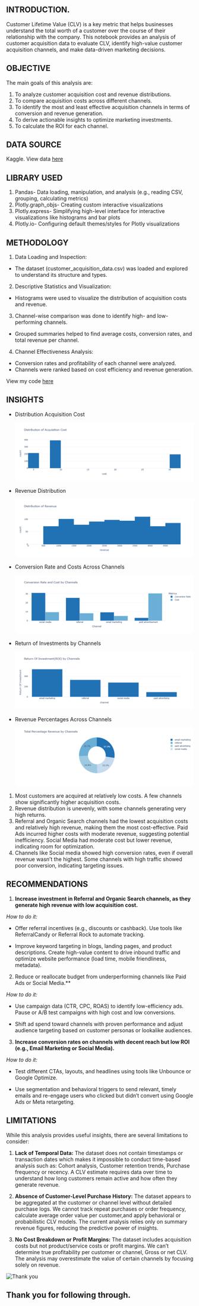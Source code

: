 ## INTRODUCTION.
Customer Lifetime Value (CLV) is a key metric that helps businesses understand the total worth of a customer over the course of their relationship with the company. This notebook provides an analysis of customer acquisition data to evaluate CLV, identify high-value customer acquisition channels, and make data-driven marketing decisions.

## OBJECTIVE
The main goals of this analysis are:
1. To analyze customer acquisition cost and revenue distributions.
2. To compare acquisition costs across different channels.
3. To identify the most and least effective acquisition channels in terms of conversion and revenue generation.
4. To derive actionable insights to optimize marketing investments.
5. To calculate the ROI for each channel.

## DATA SOURCE
Kaggle. View data [here](https://www.kaggle.com/datasets/amirmotefaker/customer-acquisition-data)

## LIBRARY USED
1. Pandas- Data loading, manipulation, and analysis (e.g., reading CSV, grouping, calculating metrics)
2. Plotly.graph_objs- Creating custom interactive visualizations
3. Plotly.express- Simplifying high-level interface for interactive visualizations like histograms and bar plots
4. Plotly.io- Configuring default themes/styles for Plotly visualizations

## METHODOLOGY
1. Data Loading and Inspection:
- The dataset (customer_acquisition_data.csv) was loaded and explored to understand its structure and types.
2. Descriptive Statistics and Visualization:
- Histograms were used to visualize the distribution of acquisition costs and revenue.
3. Channel-wise comparison was done to identify high- and low-performing channels.
- Grouped summaries helped to find average costs, conversion rates, and total revenue per channel.
4. Channel Effectiveness Analysis:
- Conversion rates and profitability of each channel were analyzed.
- Channels were ranked based on cost efficiency and revenue generation.

View my code [here](https://github.com/Temperance-Godwin/CUSTOMER-LIFETIME-VALUE-ANALYSIS/blob/main/customer%20lifetime%20value%20analysis.ipynb)

## INSIGHTS
- Distribution Acquisition Cost

  ![IDistribution Acquisition Cost](https://github.com/Temperance-Godwin/CUSTOMER-LIFETIME-VALUE-ANALYSIS/blob/main/Distribution%20of%20Acquisition%20Cost.png)

- Revenue Distribution

   ![IDistribution of Revenue](https://github.com/Temperance-Godwin/CUSTOMER-LIFETIME-VALUE-ANALYSIS/blob/main/Distribution%20of%20Revenue.png)

- Conversion Rate and Costs Across Channels
  
   ![Acquisition Cost](https://github.com/Temperance-Godwin/CUSTOMER-LIFETIME-VALUE-ANALYSIS/blob/main/Conversion%20Rate%20and%20Cost%20by%20Channels.png)

- Return of Investments by Channels
  
   ![ROI Across Channels](https://github.com/Temperance-Godwin/CUSTOMER-LIFETIME-VALUE-ANALYSIS/blob/main/ROI%20by%20Channels.png)

- Revenue Percentages Across Channels
  
  ![Revenue Percentages Across Channels](https://github.com/Temperance-Godwin/CUSTOMER-LIFETIME-VALUE-ANALYSIS/blob/main/Total%20Percentage%20Revenue%20by%20Channels.png)

  
1. Most customers are acquired at relatively low costs. A few channels show significantly higher acquisition costs.
2. Revenue distribution is unevenly, with some channels generating very high returns.
3. Referral and Organic Search channels had the lowest acquisition costs and relatively high revenue, making them the most cost-effective. Paid Ads incurred higher costs with moderate revenue, suggesting potential inefficiency. Social Media had moderate cost but lower revenue, indicating room for optimization.
4. Channels like Social media showed high conversion rates, even if overall revenue wasn’t the highest. Some channels with high traffic showed poor conversion, indicating targeting issues.


## RECOMMENDATIONS
1. **Increase investment in Referral and Organic Search channels, as they generate high revenue with low acquisition cost.**

*How to do it:*
- Offer referral incentives (e.g., discounts or cashback). Use tools like ReferralCandy or Referral Rock to automate tracking.

- Improve keyword targeting in blogs, landing pages, and product descriptions. Create high-value content to drive inbound traffic and optimize website performance (load time, mobile friendliness, metadata).

2. Reduce or reallocate budget from underperforming channels like Paid Ads or Social Media.**

*How to do it:*
- Use campaign data (CTR, CPC, ROAS) to identify low-efficiency ads. Pause or A/B test campaigns with high cost and low conversions.

- Shift ad spend toward channels with proven performance and adjust audience targeting based on customer personas or lookalike audiences.

3. **Increase conversion rates on channels with decent reach but low ROI (e.g., Email Marketing or Social Media).**

*How to do it:*

- Test different CTAs, layouts, and headlines using tools like Unbounce or Google Optimize.

- Use segmentation and behavioral triggers to send relevant, timely emails and re-engage users who clicked but didn’t convert using Google Ads or Meta retargeting.

## LIMITATIONS
While this analysis provides useful insights, there are several limitations to consider:

1. **Lack of Temporal Data:** The dataset does not contain timestamps or transaction dates which makes it impossible to conduct time-based analysis such as: Cohort analysis, Customer retention trends, Purchase frequency or recency. A CLV estimate requires data over time to understand how long customers remain active and how often they generate revenue.

2. **Absence of Customer-Level Purchase History:** The dataset appears to be aggregated at the customer or channel level without detailed purchase logs.  We cannot track repeat purchases or order frequency, calculate average order value per customer,and  apply behavioral or probabilistic CLV models. The current analysis relies only on summary revenue figures, reducing the predictive power of insights.

3. **No Cost Breakdown or Profit Margins:** The dataset includes acquisition costs but not product/service costs or profit margins. We can’t determine true profitability per customer or channel, Gross or net CLV. The analysis may overestimate the value of certain channels by focusing solely on revenue.

![Thank you](https://github.com/Temperance-Godwin/Forbes-world-billionaires-2022/assets/156975460/f6563ba6-1ad6-4d34-a3f3-8e7fbdf654df)

## Thank you for following through.
